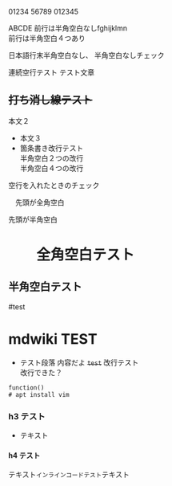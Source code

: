 01234 
 56789
012345

ABCDE
前行は半角空白なしfghijklmn    
前行は半角空白４つあり

日本語行末半角空白なし、
半角空白なしチェック



連続空行テスト
テスト文章

## ~~打ち消し線テスト~~
本文２
* 本文３
* 箇条書き改行テスト  
半角空白２つの改行    
半角空白４つの改行

空行を入れたときのチェック

　先頭が全角空白

 先頭が半角空白

# 　　全角空白テスト
##   半角空白テスト
#test

# mdwiki TEST
* テスト段落
内容だよ
~~`test`~~
改行テスト<br>
   改行できた？
```
function()
# apt install vim
```

### h3 テスト
* テキスト

#### h4 テスト

テキスト`インラインコードテスト`テキスト
